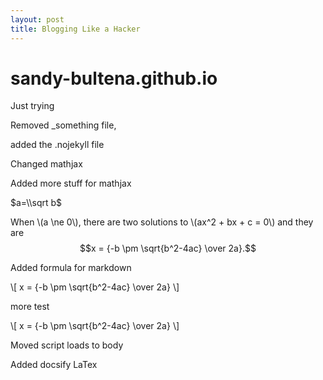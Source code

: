 ```yaml
---
layout: post
title: Blogging Like a Hacker
---
```


# sandy-bultena.github.io
Just trying

Removed _something file,

added the .nojekyll file

Changed mathjax

Added more stuff for mathjax

$a=\\sqrt b$

When \\(a \\ne 0\\), there are two solutions to \\(ax^2 + bx + c = 0\\) and they are
$$x = {-b \pm \sqrt{b^2-4ac} \over 2a}.$$

Added formula for markdown

\\[ x = {-b \pm \sqrt{b^2-4ac} \over 2a} \\]

more test

<span>\\[ x = {-b \pm \sqrt{b^2-4ac} \over 2a} \\]</span>

Moved script loads to body

Added docsify LaTex